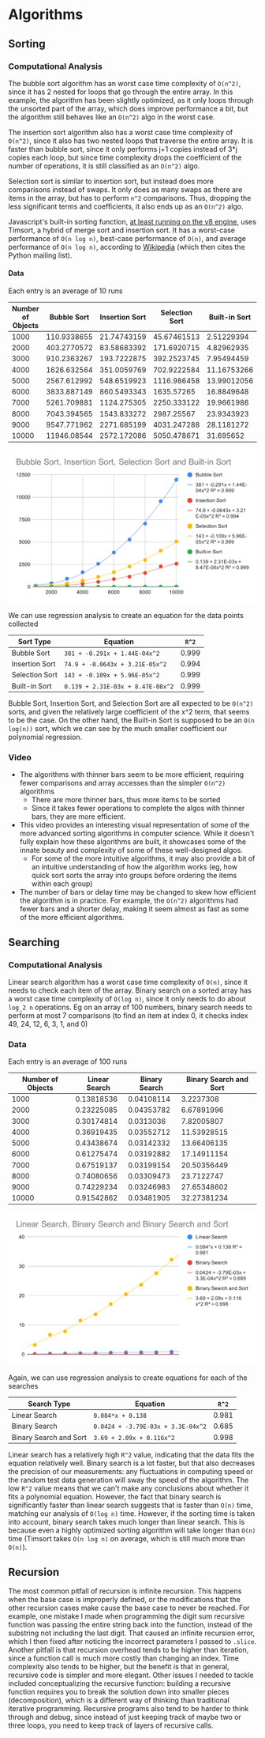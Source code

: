 # Algorithms

## Sorting

### Computational Analysis

The bubble sort algorithm has an worst case time complexity of `O(n^2)`, since it has 2 nested for loops that go through the entire array. In this example, the algorithm has been slightly optimized, as it only loops through the unsorted part of the array, which does improve performance a bit, but the algorithm still behaves like an `O(n^2)` algo in the worst case.

The insertion sort algorithm also has a worst case time complexity of `O(n^2)`, since it also has two nested loops that traverse the entire array. It is faster than bubble sort, since it only performs j+1 copies instead of 3\*j copies each loop, but since time complexity drops the coefficient of the number of operations, it is still classified as an `O(n^2)` algo.

Selection sort is similar to insertion sort, but instead does more comparisons instead of swaps. It only does as many swaps as there are items in the array, but has to perform `n^2` comparisons. Thus, dropping the less significant terms and coefficients, it also ends up as an `O(n^2)` algo.

Javascript's built-in sorting function, [at least running on the v8 engine](https://v8.dev/blog/array-sort), uses Timsort, a hybrid of merge sort and insertion sort. It has a worst-case performance of `O(n log n)`, best-case performance of `O(n)`, and average performance of `O(n log n)`, according to [Wikipedia](https://en.wikipedia.org/wiki/Timsort) (which then cites the Python mailing list).

#### Data

Each entry is an average of 10 runs

| Number of Objects | Bubble Sort | Insertion Sort | Selection Sort | Built-in Sort |
| ----------------- | ----------- | -------------- | -------------- | ------------- |
| 1000              | 110.9338655 | 21.74743159    | 45.67461513    | 2.51229394    |
| 2000              | 403.2770572 | 83.58683392    | 171.6920715    | 4.82962935    |
| 3000              | 910.2363267 | 193.7222875    | 392.2523745    | 7.95494459    |
| 4000              | 1626.632564 | 351.0059769    | 702.9222584    | 11.16753266   |
| 5000              | 2567.612992 | 548.6519923    | 1116.986458    | 13.99012056   |
| 6000              | 3833.887149 | 860.5493343    | 1635.57265     | 16.8849648    |
| 7000              | 5261.709881 | 1124.275305    | 2250.333122    | 19.9661986    |
| 8000              | 7043.394565 | 1543.833272    | 2987.25567     | 23.9343923    |
| 9000              | 9547.771962 | 2271.685199    | 4031.247288    | 28.1181272    |
| 10000             | 11946.08544 | 2572.172086    | 5050.478671    | 31.695652     |

![Sorting Graph](./sorts.svg)

We can use regression analysis to create an equation for the data points collected

| Sort Type      | Equation                          | `R^2` |
| -------------- | --------------------------------- | ----- |
| Bubble Sort    | `381 + -0.291x + 1.44E-04x^2`     | 0.999 |
| Insertion Sort | `74.9 + -0.0643x + 3.21E-05x^2`   | 0.994 |
| Selection Sort | `143 + -0.109x + 5.96E-05x^2`     | 0.999 |
| Built-in Sort  | `0.139 + 2.31E-03x + 8.47E-08x^2` | 0.999 |

Bubble Sort, Insertion Sort, and Selection Sort are all expected to be `O(n^2)` sorts, and given the relatively large coefficient of the x^2 term, that seems to be the case. On the other hand, the Built-in Sort is supposed to be an `O(n log(n))` sort, which we can see by the much smaller coefficient our polynomial regression.

### Video

- The algorithms with thinner bars seem to be more efficient, requiring fewer comparisons and array accesses than the simpler `O(n^2)` algorithms
  - There are more thinner bars, thus more items to be sorted
  - Since it takes fewer operations to complete the algos with thinner bars, they are more efficient.
- This video provides an interesting visual representation of some of the more advanced sorting algorithms in computer science. While it doesn't fully explain how these algorithms are built, it showcases some of the innate beauty and complexity of some of these well-designed algos.
  - For some of the more intuitive algorithms, it may also provide a bit of an intuitive understanding of how the algorithm works (eg, how quick sort sorts the array into groups before ordering the items within each group)
- The number of bars or delay time may be changed to skew how efficient the algorithm is in practice. For example, the `O(n^2)` algorithms had fewer bars and a shorter delay, making it seem almost as fast as some of the more efficient algorithms.

## Searching

### Computational Analysis

Linear search algorithm has a worst case time complexity of `O(n)`, since it needs to check each item of the array. Binary search on a sorted array has a worst case time complexity of `O(log n)`, since it only needs to do about `log_2 n` operations. Eg on an array of 100 numbers, binary search needs to perform at most 7 comparisons (to find an item at index 0, it checks index 49, 24, 12, 6, 3, 1, and 0)

### Data

Each entry is an average of 100 runs

| Number of Objects | Linear Search | Binary Search | Binary Search and Sort |
| ----------------- | ------------- | ------------- | ---------------------- |
| 1000              | 0.13818536    | 0.04108114    | 3.2237308              |
| 2000              | 0.23225085    | 0.04353782    | 6.67891996             |
| 3000              | 0.30174814    | 0.0313036     | 7.82005807             |
| 4000              | 0.36919435    | 0.03552712    | 11.53928515            |
| 5000              | 0.43438674    | 0.03142332    | 13.66406135            |
| 6000              | 0.61275474    | 0.03192882    | 17.14911154            |
| 7000              | 0.67519137    | 0.03199154    | 20.50356449            |
| 8000              | 0.74080656    | 0.03309473    | 23.7122747             |
| 9000              | 0.74229234    | 0.03246983    | 27.65348602            |
| 10000             | 0.91542862    | 0.03481905    | 32.27381234            |

![Searching Graph](./searches.svg)

Again, we can use regression analysis to create equations for each of the searches

| Search Type            | Equation                           | `R^2` |
| ---------------------- | ---------------------------------- | ----- |
| Linear Search          | `0.084*x + 0.138`                  | 0.981 |
| Binary Search          | `0.0424 + -3.79E-03x + 3.3E-04x^2` | 0.685 |
| Binary Search and Sort | `3.69 + 2.09x + 0.116x^2`          | 0.998 |

Linear search has a relatively high `R^2` value, indicating that the data fits the equation relatively well. Binary search is a lot faster, but that also decreases the precision of our measurements: any fluctuations in computing speed or the random test data generation will sway the speed of the algorithm. The low `R^2` value means that we can't make any conclusions about whether it fits a polynomial equation. However, the fact that binary search is significantly faster than linear search suggests that is faster than `O(n)` time, matching our analysis of `O(log n)` time. However, if the sorting time is taken into account, binary search takes much longer than linear search. This is because even a highly optimized sorting algorithm will take longer than `O(n)` time (Timsort takes `O(n log n)` on average, which is still much more than `O(n)`).

## Recursion

The most common pitfall of recursion is infinite recursion. This happens when the base case is improperly defined, or the modifications that the other recursion cases make cause the base case to never be reached. For example, one mistake I made when programming the digit sum recursive function was passing the entire string back into the function, instead of the substring not including the last digit. That caused an infinite recursion error, which I then fixed after noticing the incorrect parameters I passed to `.slice`. Another pitfall is that recursion overhead tends to be higher than iteration, since a function call is much more costly than changing an index. Time complexity also tends to be higher, but the benefit is that in general, recursive code is simpler and more elegant. Other issues I needed to tackle included conceptualizing the recursive function: building a recursive function requires you to break the solution down into smaller pieces (decomposition), which is a different way of thinking than traditional iterative programming. Recursive programs also tend to be harder to think through and debug, since instead of just keeping track of maybe two or three loops, you need to keep track of layers of recursive calls.
